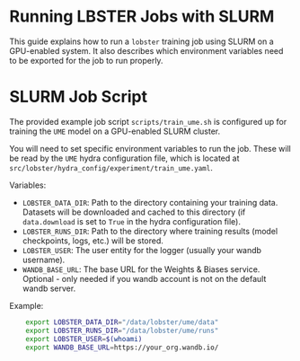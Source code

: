 # Running LBSTER Jobs with SLURM

This guide explains how to run a `lobster` training job using SLURM on a GPU-enabled system. It also describes which environment variables need to be exported for the job to run properly.

# SLURM Job Script
The provided example job script `scripts/train_ume.sh` is configured up for training the `UME` model on a GPU-enabled SLURM cluster. 

You will need to set specific environment variables to run the job. These will be read by the `UME` hydra configuration file, which is located at `src/lobster/hydra_config/experiment/train_ume.yaml`.

Variables:

* `LOBSTER_DATA_DIR`: Path to the directory containing your training data. Datasets will be downloaded and cached to this directory (if `data.download` is set to `True` in the hydra configuration file).
* `LOBSTER_RUNS_DIR`: Path to the directory where training results (model checkpoints, logs, etc.) will be stored.
* `LOBSTER_USER`: The user entity for the logger (usually your wandb username).
* `WANDB_BASE_URL`: The base URL for the Weights & Biases service. Optional - only needed if you wandb account is not on the default wandb server.

Example:
```bash
    export LOBSTER_DATA_DIR="/data/lobster/ume/data"
    export LOBSTER_RUNS_DIR="/data/lobster/ume/runs"
    export LOBSTER_USER=$(whoami)
    export WANDB_BASE_URL=https://your_org.wandb.io/
```


